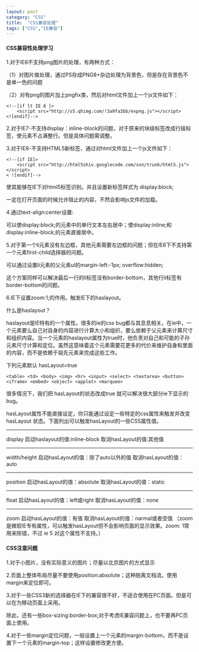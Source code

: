 ```yaml
---
layout: post
category: "CSS"
title:  "CSS兼容处理"
tags: ["CSS","IE兼容"]
---
```



#### CSS兼容性处理学习

1.对于IE6不支持png图片的处理，有两种方式：

（1）对图片做处理，通过PS存成PNG8+杂边处理为背景色，但是存在背景色不是单一色的问题

（2）对有png的图片加上pngfix类，然后对html文件加上一个js文件如下：

    <!--[if lt IE 6 ]>
        <script src="http://s5.qhimg.com/!3a9fa3bb/evpng.js"></script>
    <![endif]-->

2.对于IE7-不支持display：inline-block的问题，对于原来的块级标签改成行级标签，使元素不占满整行。但是具体问题需调整。

3.对于IE8-不支持HTML5新标签，通过对html文件加上一个js文件如下：

    <!--[if IE]>
        <script src="http://html5shiv.googlecode.com/svn/trunk/html5.js"></script>
    < ![endif]-->

使其能够在IE下对html5标签识别。并且设置新标签样式为 display:block;

一定在打开页面的时候允许阻止的内容，不然会影响js文件的加载。

4.通过text-align:center设置:

可以使display:block;的元素中的单行文本左右居中；使display:inline;和display:inline-block;的元素直接居中。

5.对于第一个li元素没有左边框，其他元素需要左边框的问题；但在IE6下不支持第一个元素first-child选择器的问题。

可以通过设置li元素的父元素ul的margin-left:-1px; overflow:hidden;

这个方案同样可以解决最后一行的li标签没有border-bottom，其他行li标签有border-bottom的问题。

6.IE下设置zoom:1;的作用。触发IE下的haslayout。

什么是haslayout？

haslayout是IE特有的一个属性。很多的ie的css bug都与其息息相关。在ie中，一个元素要么自己对自身的内容进行计算大小和组织，要么依赖于父元素来计算尺寸和组织内容。当一个元素的haslayout属性为true时，他负责对自己和可能的子孙元素尺寸计算和定位。虽然这意味着这个元素需要花更多的代价来维护自身和里面的内容，而不是依赖于祖先元素来完成这些工作。

下列元素默认 hasLayout=true 

```<table> <td> <body> <img> <hr> <input> <select> <textarea> <button> <iframe> <embed> <object> <applet> <marquee> ```

很多情况下，我们把 hasLayout的状态改成true 就可以解决很大部分ie下显示的bug。 

hasLayout属性不能直接设定，你只能通过设定一些特定的css属性来触发并改变 hasLayout 状态。下面列出可以触发hasLayout的一些CSS属性值。 

------------------------------------- 

display 
启动haslayout的值:inline-block 
取消hasLayout的值:其他值 

-------------------------------------- 

width/height 
启动hasLayout的值：除了auto以外的值 
取消hasLayout的值：auto 

--------------------------------------- 

position 
启动hasLayout的值：absolute 
取消hasLayout的值：static 

---------------------------------------- 

float 
启动hasLayout的值：left或right 
取消hasLayout的值：none 

--------------------------------------- 

zoom 
启动hasLayout的值：有值 
取消hasLayout的值：narmal或者空值 
（zoom是微软IE专有属性，可以触发hasLayout但不会影响页面的显示效果。zoom: 1常用来除错，不过 ie 5 对这个属性不支持。） 


#### CSS注意问题

1.对于小图片，没有实际意义的图片；尽量以北京图片的方式显示

2.页面上整体布局尽量不要使用position:absolute；这种脱离文档流。使用margin来定位即可。

3.对于一些CSS3新的选择器在IE下的兼容很不好，不适合使用在PC页面。但是可以在为移动页面上采用。

除此，还有一些box-sizing:border-box;对于考虑IE兼容问题上，也不要再PC页面上使用。

4.对于一些margin定位问题，一般设置上一个元素的margin-bottom，而不是设置下一个元素的margin-top；这样设置修改更方便。



